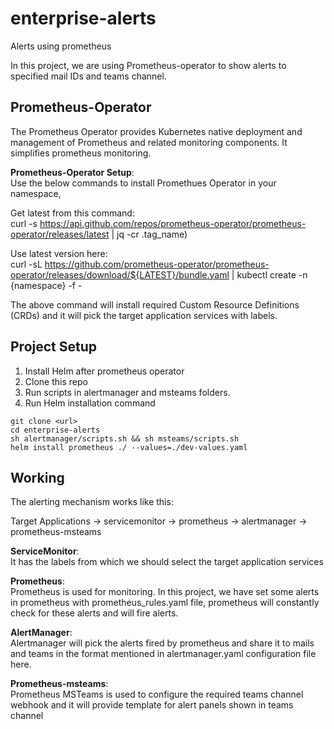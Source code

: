 # enterprise-alerts
Alerts using prometheus

In this project, we are using Prometheus-operator to show alerts to specified mail IDs and teams channel.

## Prometheus-Operator
The Prometheus Operator provides Kubernetes native deployment and management of Prometheus and related monitoring components. It simplifies prometheus monitoring.

**Prometheus-Operator Setup**: </br>
  Use the below commands to install
Promethues Operator in your namespace,

Get latest from this command: </br>
curl -s https://api.github.com/repos/prometheus-operator/prometheus-operator/releases/latest | jq -cr .tag_name)

Use latest version here:</br>
curl -sL https://github.com/prometheus-operator/prometheus-operator/releases/download/${LATEST}/bundle.yaml | kubectl create -n {namespace} -f -

The above command will install required Custom Resource Definitions (CRDs) and it will pick the target application services with labels.

## Project Setup
1. Install Helm after prometheus operator
2. Clone this repo
3. Run scripts in alertmanager and msteams folders.
4. Run Helm installation command
```
git clone <url>
cd enterprise-alerts
sh alertmanager/scripts.sh && sh msteams/scripts.sh
helm install prometheus ./ --values=./dev-values.yaml
```

## Working

The alerting mechanism works like this:

Target Applications -> servicemonitor -> prometheus -> alertmanager -> prometheus-msteams 

**ServiceMonitor**: </br>
  It has the labels from which we should
select the target application services

**Prometheus**:</br>
  Prometheus is used for monitoring. In this project, we have set some alerts in prometheus
with prometheus_rules.yaml file, prometheus will constantly check for these alerts and will fire alerts.

**AlertManager**:</br>
  Alertmanager will pick the alerts fired by prometheus and share it to mails and teams in the 
format mentioned in alertmanager.yaml configuration file here.

**Prometheus-msteams**:</br>
  Prometheus MSTeams is used to configure the required teams channel webhook and it will
provide template for alert panels shown in teams channel
